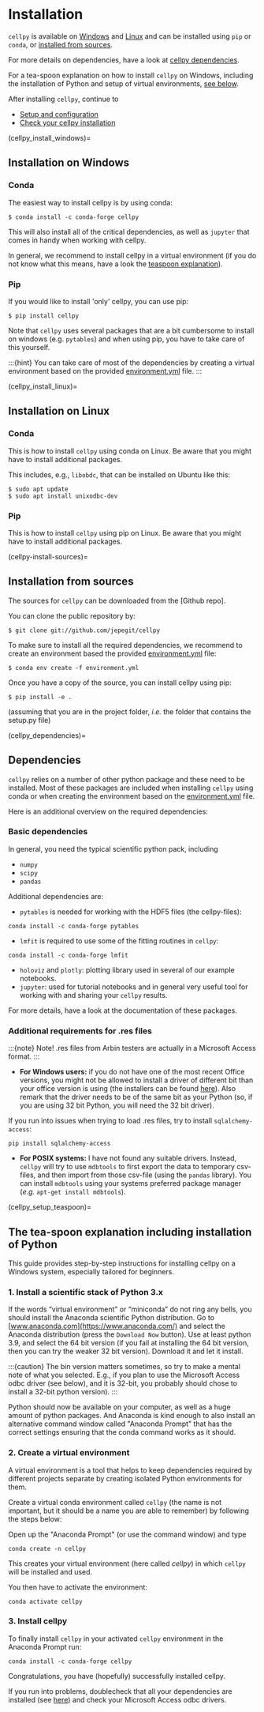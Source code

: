 ```{highlight} shell
```

# Installation

`cellpy` is available on [Windows](#cellpy_install_windows) and [Linux](#cellpy_install_linux) and can be installed using `pip`
or `conda`, or [installed from sources](#cellpy_install_sources).

For more details on dependencies, have a look at [cellpy dependencies](#cellpy_dependencies).

For a tea-spoon explanation on how to install `cellpy` on Windows, including the
installation of Python and setup of virtual environments, [see below](#cellpy_setup_teaspoon).

After installing `cellpy`, continue to
- [Setup and configuration](configuration.md)
- [Check your cellpy installation](checkup.md)

(cellpy_install_windows)=
## Installation on Windows

### Conda
The easiest way to install cellpy is by using conda:

```console
$ conda install -c conda-forge cellpy
```

This will also install all of the critical dependencies, as well as `jupyter`
that comes in handy when working with cellpy.

In general, we recommend to install cellpy in a virtual environment (if
you do not know what this means, have a look the [teaspoon explanation](#cellpy_setup_teaspoon)).

### Pip

If you would like to install 'only' cellpy, you can use pip:

```console
$ pip install cellpy
```

Note that `cellpy` uses several packages that are a bit cumbersome to install
on windows (e.g. `pytables`) and when using pip, you have to take care of this yourself.

:::{hint}
You can take care of most of the dependencies by creating a virtual environment
based on the provided [environment.yml](https://github.com/jepegit/cellpy/blob/master/environment.yml) file.
:::

(cellpy_install_linux)=
## Installation on Linux

### Conda

This is how to install `cellpy` using conda on Linux.
Be aware that you might have to install additional packages.

This includes, e.g., `libobdc`, that can be installed on Ubuntu like this:

```console
$ sudo apt update
$ sudo apt install unixodbc-dev
```

### Pip

This is how to install `cellpy` using pip on Linux.
Be aware that you might have to install additional packages.

(cellpy-install-sources)=

## Installation from sources

The sources for `cellpy` can be downloaded from the [Github repo].

You can clone the public repository by:

```console
$ git clone git://github.com/jepegit/cellpy
```

To make sure to install all the required dependencies, we recommend
to create an environment based the provided
[environment.yml](https://github.com/jepegit/cellpy/blob/master/environment.yml) file:

```console
$ conda env create -f environment.yml
```

Once you have a copy of the source, you can install cellpy using pip:

```console
$ pip install -e .
```

(assuming that you are in the project folder, *i.e.* the folder that
contains the setup.py file)

(cellpy_dependencies)=
## Dependencies

`cellpy` relies on a number of other python package and these need
to be installed. Most of these packages are included when installing
`cellpy` using conda or when creating the environment based on the
[environment.yml](https://github.com/jepegit/cellpy/blob/master/environment.yml) file.

Here is an additional overview on the required dependencies:

### Basic dependencies

In general, you need the typical scientific python pack, including

- `numpy`
- `scipy`
- `pandas`

Additional dependencies are:

- `pytables` is needed for working with the HDF5 files (the cellpy-files):

```console
conda install -c conda-forge pytables
```

- `lmfit` is required to use some of the fitting routines in `cellpy`:

```console
conda install -c conda-forge lmfit
```

- `holoviz` and `plotly`: plotting library used in several of our example notebooks.
- `jupyter`: used for tutorial notebooks and in general very useful tool
  for working with and sharing your `cellpy` results.

For more details, have a look at the documentation of these packages.

### Additional requirements for .res files

:::{note}
Note! .res files from Arbin testers are actually in a Microsoft Access format.
:::

- **For Windows users:** if you do not have one of the most recent Office
  versions, you might not be allowed to install a driver
  of different bit than your office version is using (the installers can be found
  [here](https://www.microsoft.com/en-US/download/details.aspx?id=13255)).
  Also remark that the driver needs to be of the same bit as your Python
  (so, if you are using 32 bit Python, you will need the 32 bit driver).

If you run into issues when trying to load .res files, try to install
`sqlalchemy-access`:

```console
pip install sqlalchemy-access
```

- **For POSIX systems:** I have not found any suitable drivers. Instead,
  `cellpy` will try to use `mdbtools` to first export the data to
  temporary csv-files, and then import from those csv-file (using the
  `pandas` library). You can install `mdbtools` using your systems
  preferred package manager (*e.g.* `apt-get install mdbtools`).

(cellpy_setup_teaspoon)=
## The tea-spoon explanation including installation of Python

This guide provides step-by-step instructions for installing cellpy on a Windows system,
especially tailored for beginners.

### 1. Install a scientific stack of Python 3.x

If the words “virtual environment” or “miniconda” do not ring any bells,
you should install the Anaconda scientific Python distribution. Go to
[www.anaconda.com](https://www.anaconda.com/) and select the
Anaconda distribution (press the `Download Now` button).
Use at least python 3.9, and select the 64 bit version
(if you fail at installing the 64 bit version, then you can try the
weaker 32 bit version). Download it and let it install.

:::{caution}
The bin version matters sometimes, so try to make a mental note
of what you selected. E.g., if you plan to use the Microsoft Access odbc
driver (see below), and it is 32-bit, you probably should chose to install
a 32-bit python version).
:::

Python should now be available on your computer, as well as
a huge amount of python packages. And Anaconda is kind enough
to also install an alternative command window called "Anaconda Prompt"
that has the correct settings ensuring that the conda command works
as it should.

### 2. Create a virtual environment

A virtual environment is a tool that helps to keep dependencies required by different projects separate by creating isolated
Python environments for them.

Create a virtual conda environment called `cellpy` (the name is not
important, but it should be a name you are able to remember) by following
the steps below:

Open up the "Anaconda Prompt" (or use the command window) and type

```console
conda create -n cellpy
```

This creates your virtual environment (here called *cellpy*) in which `cellpy`
will be installed and used.

You then have to activate the environment:

```console
conda activate cellpy
```

### 3. Install cellpy

To finally install `cellpy` in your activated `cellpy` environment in the Anaconda Prompt run:

```console
conda install -c conda-forge cellpy
```

Congratulations, you have (hopefully) successfully installed cellpy.

If you run into problems, doublecheck that all your dependencies are
installed (see [here](#cellpy_dependencies)) and check your Microsoft Access odbc drivers.
